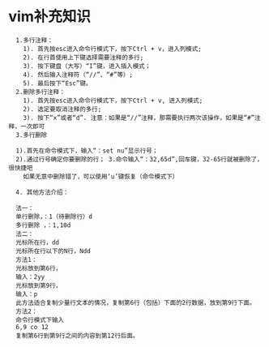 # vim补充知识
      1.多行注释：
        1). 首先按esc进入命令行模式下，按下Ctrl + v，进入列模式;
        2). 在行首使用上下键选择需要注释的多行;
        3). 按下键盘（大写）“I”键，进入插入模式；
        4). 然后输入注释符（“//”、“#”等）;
        5). 最后按下“Esc”键。  
      2.删除多行注释：
        1). 首先按esc进入命令行模式下，按下Ctrl + v, 进入列模式;
        2). 选定要取消注释的多行;
        3). 按下“x”或者“d”. 注意：如果是“//”注释，那需要执行两次该操作，如果是“#”注释，一次即可
      3.多行删除

      1).首先在命令模式下，输入“：set nu”显示行号；
      2).通过行号确定你要删除的行； 3.命令输入“：32,65d”,回车键，32-65行就被删除了，很快捷吧
        如果无意中删除错了，可以使用‘u’键恢复（命令模式下） 

      4. 其他方法介绍：

      法一：
      单行删除，：1（待删除行）d
      多行删除 ，：1,10d
      法二：
      光标所在行，dd
      光标所在行以下的N行，Ndd
      方法1：
      光标放到第6行，
      输入：2yy
      光标放到第9行，
      输入：p
      此方法适合复制少量行文本的情况，复制第6行（包括）下面的2行数据，放到第9行下面。
      方法2：
      命令行模式下输入
      6,9 co 12
      复制第6行到第9行之间的内容到第12行后面。